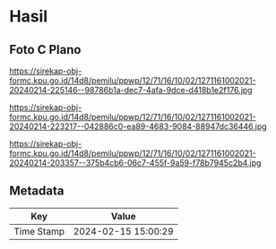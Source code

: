 # Hasil

## Foto C Plano

https://sirekap-obj-formc.kpu.go.id/14d8/pemilu/ppwp/12/71/16/10/02/1271161002021-20240214-225146--98786b1a-dec7-4afa-9dce-d418b1e2f176.jpg

https://sirekap-obj-formc.kpu.go.id/14d8/pemilu/ppwp/12/71/16/10/02/1271161002021-20240214-223217--042886c0-ea89-4683-9084-88947dc36446.jpg

https://sirekap-obj-formc.kpu.go.id/14d8/pemilu/ppwp/12/71/16/10/02/1271161002021-20240214-203357--375b4cb6-06c7-455f-9a59-f78b7945c2b4.jpg


## Metadata

| Key        | Value               |
| ---------- | ------------------- |
| Time Stamp | 2024-02-15 15:00:29 |



